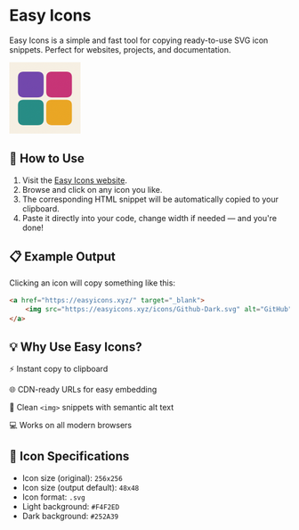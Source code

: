 # Easy Icons
Easy Icons is a simple and fast tool for copying ready-to-use SVG icon snippets. Perfect for websites, projects, and documentation.

<img src="favicon.ico" width="128" alt="Logo">

## 🚀 How to Use
1. Visit the [Easy Icons website](https://easyicons.xyz).
2. Browse and click on any icon you like.
3. The corresponding HTML snippet will be automatically copied to your clipboard.
4. Paste it directly into your code, change width if needed — and you're done!

## 📋 Example Output
Clicking an icon will copy something like this:
```html
<a href="https://easyicons.xyz/" target="_blank">
    <img src="https://easyicons.xyz/icons/Github-Dark.svg" alt="GitHub" width="48">
</a>
```

## 💡 Why Use Easy Icons?
⚡ Instant copy to clipboard

🌐 CDN-ready URLs for easy embedding

🧠 Clean `<img>` snippets with semantic alt text

💻 Works on all modern browsers

## 🧾 Icon Specifications
- Icon size (original): `256x256`
- Icon size (output default): `48x48`
- Icon format: `.svg`
- Light background: `#F4F2ED`
- Dark background: `#252A39`